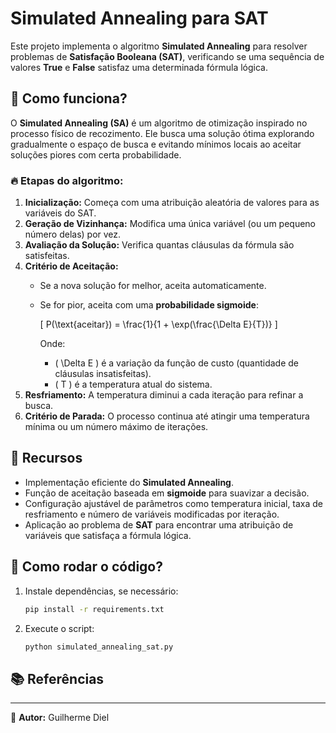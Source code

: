 # Simulated Annealing para SAT

Este projeto implementa o algoritmo **Simulated Annealing** para resolver problemas de **Satisfação Booleana (SAT)**, verificando se uma sequência de valores **True** e **False** satisfaz uma determinada fórmula lógica.

## 🧠 Como funciona?
O **Simulated Annealing (SA)** é um algoritmo de otimização inspirado no processo físico de recozimento. Ele busca uma solução ótima explorando gradualmente o espaço de busca e evitando mínimos locais ao aceitar soluções piores com certa probabilidade.

### 🔥 Etapas do algoritmo:
1. **Inicialização:** Começa com uma atribuição aleatória de valores para as variáveis do SAT.
2. **Geração de Vizinhança:** Modifica uma única variável (ou um pequeno número delas) por vez.
3. **Avaliação da Solução:** Verifica quantas cláusulas da fórmula são satisfeitas.
4. **Critério de Aceitação:**
   - Se a nova solução for melhor, aceita automaticamente.
   - Se for pior, aceita com uma **probabilidade sigmoide**:
     
     \[ P(\text{aceitar}) = \frac{1}{1 + \exp(\frac{\Delta E}{T})} \]
     
     Onde:
     - \( \Delta E \) é a variação da função de custo (quantidade de cláusulas insatisfeitas).
     - \( T \) é a temperatura atual do sistema.
5. **Resfriamento:** A temperatura diminui a cada iteração para refinar a busca.
6. **Critério de Parada:** O processo continua até atingir uma temperatura mínima ou um número máximo de iterações.

## 📌 Recursos
- Implementação eficiente do **Simulated Annealing**.
- Função de aceitação baseada em **sigmoide** para suavizar a decisão.
- Configuração ajustável de parâmetros como temperatura inicial, taxa de resfriamento e número de variáveis modificadas por iteração.
- Aplicação ao problema de **SAT** para encontrar uma atribuição de variáveis que satisfaça a fórmula lógica.

## 🚀 Como rodar o código?
1. Instale dependências, se necessário:
   ```bash
   pip install -r requirements.txt
   ```
2. Execute o script:
   ```bash
   python simulated_annealing_sat.py
   ```

## 📚 Referências


---
📌 **Autor:** Guilherme Diel  

